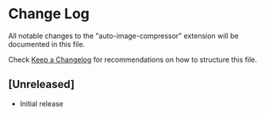 # Change Log

All notable changes to the "auto-image-compressor" extension will be documented in this file.

Check [Keep a Changelog](http://keepachangelog.com/) for recommendations on how to structure this file.

## [Unreleased]

- Initial release